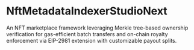 # NftMetadataIndexerStudioNext
An NFT marketplace framework leveraging Merkle tree-based ownership verification for gas-efficient batch transfers and on-chain royalty enforcement via EIP-2981 extension with customizable payout splits.
